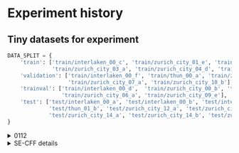# Experiment history

## Tiny datasets for experiment
```python
DATA_SPLIT = {
    'train': ['train/interlaken_00_c', 'train/zurich_city_01_e', 'train/zurich_city_02_c',
              'train/zurich_city_03_a', 'train/zurich_city_04_d', 'train/zurich_city_09_b', 'train/zurich_city_11_a',],
    'validation': ['train/interlaken_00_f', 'train/thun_00_a', 'train/zurich_city_05_a',
                   'train/zurich_city_07_a', 'train/zurich_city_10_b'],
    'trainval': ['train/interlaken_00_d',  'train/zurich_city_00_b', 'train/zurich_city_02_a', 'train/zurich_city_04_b',
                 'train/zurich_city_06_a', 'train/zurich_city_09_e'],
    'test': ['test/interlaken_00_a', 'test/interlaken_00_b', 'test/interlaken_01_a', 'test/thun_01_a',
             'test/thun_01_b', 'test/zurich_city_12_a', 'test/zurich_city_13_a', 'test/zurich_city_13_b',
             'test/zurich_city_14_a', 'test/zurich_city_14_b', 'test/zurich_city_14_c', 'test/zurich_city_15_a'],
}
```


<details>
<summary>0112</summary>

- origin code

- batch size: 4

- datasets: 
```python
'trainval': ['train/interlaken_00_d',  'train/zurich_city_00_b', 'train/zurich_city_02_a', 'train/zurich_city_04_b',
             'train/zurich_city_06_a', 'train/zurich_city_09_e'],
```

- **note: no validation set in config, thus can't check validation result**

</details>


<details>
  <summary>SE-CFF details</summary>

# SE-CFF 
### [S]tereo depth from [E]vents Cameras: [C]oncentrate and [F]ocus on the [F]uture
This is an official code repo for "**Stereo Depth from Events Cameras: Concentrate and Focus on the Future**"
CVPR 2022 [Yeong-oo Nam*](), [Mohammad Mostafavi*](https://smmmmi.github.io/), [Kuk-Jin Yoon](http://vi.kaist.ac.kr/project/kuk-jin-yoon/) and [Jonghyun Choi](http://ppolon.github.io/) (Corresponding author)

If you use any of this code, please cite both following publications:

```bibtex
@inproceedings{nam2022stereo,
  title     =  {Stereo Depth from Events Cameras: Concentrate and Focus on the Future},
  author    =  {Nam, Yeongwoo and Mostafavi, Mohammad and Yoon, Kuk-Jin and Choi, Jonghyun},
  booktitle =  {Proceedings of the IEEE/CVF Conference on Computer Vision and Patter Recognition},
  year      =  {2022}
}
```
```bibtex
@inproceedings{mostafavi2021event,
  title     =  {Event-Intensity Stereo: Estimating Depth by the Best of Both Worlds},
  author    =  {Mostafavi, Mohammad and Yoon, Kuk-Jin and Choi, Jonghyun},
  booktitle =  {Proceedings of the IEEE/CVF International Conference on Computer Vision},
  pages     =  {4258--4267},
  year      =  {2021}
}
```

### Maintainers
* [Yeong-oo Nam]()
* [Mohammad Mostafavi](https://smmmmi.github.io/)

## Table of contents
- [Pre-requisite](#pre-requisite)
    * [Hardware](#hardware)
    * [Software](#software)
    * [Dataset](#dataset)
- [Getting started](#getting-started)
- [Training](#training)
- [Inference](#inference)
    * [Pre-trained model](#pre-trained-model)
- [What is not ready yet](#what-is-not-ready-yet)
- [Benchmark website](#benchmark-website)
- [Related publications](#related-publications)
- [License](#license)

## Pre-requisite
The following sections list the requirements for training/evaluation the model.

### Hardware
Tested on:
- **CPU** - 2 x Intel(R) Xeon(R) Silver 4210R CPU @ 2.40GHz
- **RAM** - 256 GB
- **GPU** - 8 x NVIDIA A100 (40 GB)
- **SSD** - Samsung MZ7LH3T8 (3.5 TB)

### Software
Tested on:
- [Ubuntu 18.04](https://ubuntu.com/)
- [NVIDIA Driver 450](https://www.nvidia.com/Download/index.aspx)
- [NVIDIA Container Toolkit](https://github.com/NVIDIA/nvidia-docker)

### Dataset
Download [DSEC](https://dsec.ifi.uzh.ch/) datasets.

#### 📂 Data structure
Our folder structure is as follows:
```
DSEC
├── train
│   ├── interlaken_00_c
│   │   ├── calibration
│   │   │   ├── cam_to_cam.yaml
│   │   │   └── cam_to_lidar.yaml
│   │   ├── disparity
│   │   │   ├── event
│   │   │   │   ├── 000000.png
│   │   │   │   ├── ...
│   │   │   │   └── 000536.png
│   │   │   └── timestamps.txt
│   │   └── events
│   │       ├── left
│   │       │   ├── events.h5
│   │       │   └── rectify_map.h5
│   │       └── right
│   │           ├── events.h5
│   │           └── rectify_map.h5
│   ├── ...
│   └── zurich_city_11_c                # same structure as train/interlaken_00_c
└── test
    ├── interlaken_00_a
    │   ├── calibration
    │   │   ├── cam_to_cam.yaml
    │   │   └── cam_to_lidar.yaml
    │   ├── events
    │   │   ├── left
    │   │   │   ├── events.h5
    │   │   │   └── rectify_map.h5
    │   │   └── right
    │   │       ├── events.h5
    │   │       └── rectify_map.h5
    │   └── interlaken_00_a.csv
    ├── ...
    └── zurich_city_15_a                # same structure as test/interlaken_00_a
```

## Getting started

### Build docker image
```bash
git clone [repo_path]
cd event-stereo
docker build -t event-stereo ./
```

### Run docker container
```bash
docker run \
    -v <PATH/TO/REPOSITORY>:/root/code \
    -v <PATH/TO/DATA>:/root/data \
    -it --gpus=all --ipc=host \
    event-stereo
```

### Build deformable convolution
```bash
cd /root/code/src/components/models/deform_conv && bash build.sh
```

## Training
```bash
cd /root/code/scripts
bash distributed_main.sh
```

## Inference
```bash
cd /root/code
python3 inference.py \
    --data_root /root/data \
    --checkpoint_path <PATH/TO/CHECKPOINT.PTH> \
    --save_root <PATH/TO/SAVE/RESULTS>
```

### Pre-trained model
:gear: You can download pre-trained model from [here](https://drive.google.com/file/d/14_tmyMsXkd1H_0LWWe8GOXa_86OjsboG/view?usp=sharing)

## What is not ready yet
Some modules introduced in the paper are not ready yet. We will update it soon.
- Intensity image pre-processing code.
- E+I Model code.
- E+I train & test code.
- Future event distillation code.

## Benchmark website
The [DSEC website](https://dsec.ifi.uzh.ch) holds the benchmarks and competitions. 

:rocket: Our CVPR 2022 results (this repo), are available in the [DSEC website](https://dsec.ifi.uzh.ch/uzh/disparity-benchmark). We ranked better than the [state-of-the-art method from ICCV 2021](https://openaccess.thecvf.com/content/ICCV2021/papers/Mostafavi_Event-Intensity_Stereo_Estimating_Depth_by_the_Best_of_Both_Worlds_ICCV_2021_paper.pdf) 

:rocket: Our ICCV 2021 paper [Event-Intensity Stereo: Estimating Depth by the Best of Both Worlds](https://openaccess.thecvf.com/content/ICCV2021/papers/Mostafavi_Event-Intensity_Stereo_Estimating_Depth_by_the_Best_of_Both_Worlds_ICCV_2021_paper.pdf) ranked first in the [CVPR 2021 Competition](https://dsec.ifi.uzh.ch/cvpr-2021-competition-results) hosted by the [CVPR 2021 workshop on event-based vision](https://tub-rip.github.io/eventvision2021) and the [Youtube video](https://www.youtube.com/watch?v=xSidegLg0Ik&t=894s) from the competition.


## Related publications

- [Event-Intensity Stereo: Estimating Depth by the Best of Both Worlds - Openaccess ICCV 2021 (PDF)](https://openaccess.thecvf.com/content/ICCV2021/papers/Mostafavi_Event-Intensity_Stereo_Estimating_Depth_by_the_Best_of_Both_Worlds_ICCV_2021_paper.pdf)

- [E2SRI: Learning to Super Resolve Intensity Images from Events - TPAMI 2021 (Link)](https://www.computer.org/csdl/journal/tp/5555/01/09485034/1veokqDc14Q)

- [Learning to Reconstruct HDR Images from Events, with Applications to Depth and Flow Prediction - IJCV 2021](http://vi.kaist.ac.kr/wp-content/uploads/2021/04/Mostafavi2021_Article_LearningToReconstructHDRImages-1.pdf)

- [Learning to Super Resolve Intensity Images from Events - Openaccess CVPR 2020 (PDF)](https://openaccess.thecvf.com/content_CVPR_2020/papers/I._Learning_to_Super_Resolve_Intensity_Images_From_Events_CVPR_2020_paper.pdf)

- [Event-Based High Dynamic Range Image and Very High Frame Rate Video Generation Using Conditional Generative Adversarial Networks - Openaccess CVPR 2019 (PDF)](http://openaccess.thecvf.com/content_CVPR_2019/papers/Wang_Event-Based_High_Dynamic_Range_Image_and_Very_High_Frame_Rate_CVPR_2019_paper.pdf)


## License

MIT license.

</details>
